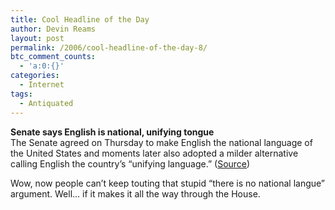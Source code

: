 ```yaml
---
title: Cool Headline of the Day
author: Devin Reams
layout: post
permalink: /2006/cool-headline-of-the-day-8/
btc_comment_counts:
  - 'a:0:{}'
categories:
  - Internet
tags:
  - Antiquated
---
```

**Senate says English is national, unifying tongue**  
The Senate agreed on Thursday to make English the national language of the United States and moments later also adopted a milder alternative calling English the country&#8217;s &#8220;unifying language.&#8221; ([Source][1])

Wow, now people can&#8217;t keep touting that stupid &#8220;there is no national langue&#8221; argument. Well&#8230; if it makes it all the way through the House.

 [1]: http://news.yahoo.com/s/nm/20060519/pl_nm/usa_immigration_language_dc